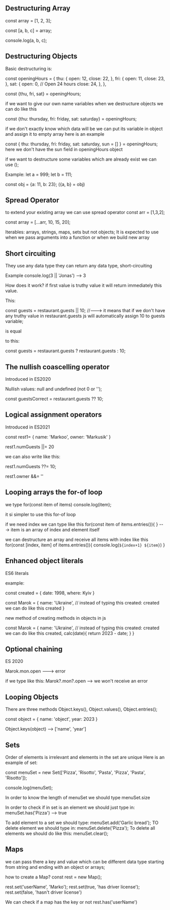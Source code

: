 ## Destructuring Array

const array = [1, 2, 3];

const [a, b, c] = array;

console.log(a, b, c);

## Destructuring Objects

Basic destructuring is:

const openingHours = {
thu: {
open: 12,
close: 22,
},
fri: {
open: 11,
close: 23,
},
sat: {
open: 0, // Open 24 hours
close: 24,
},
},

const {thu, fri, sat} = openingHours;

if we want to give our own name variables when we destructure objects we can do like this

const {thu: thursday, fri: friday, sat: saturday} = openingHours;

if we don't exactly know which data will be we can put its variable in object and assign it to empty array
here is an example

const { thu: thursday, fri: friday, sat: saturday, sun = [] } = openingHours;
here we don't have the sun field in openingHours object

if we want to destructure some variables which are already exist we can use ();

Example:
let a = 999;
let b = 111;

const obj = {a: 11, b: 23};
({a, b} = obj)

## Spread Operator

to extend your existing array we can use spread operator
const arr = [1,3,2];

const array = [...arr, 10, 15, 20];

Iterables: arrays, strings, maps, sets but not objects;
It is expected to use when we pass arguments into a function or when we build new array

## Short circuiting

They use any data type they can return any data type, short-circuiting

Example console.log(3 || 'Jonas') --> 3

How does it work? if first value is truthy value it will return immediately this value.

This:

const guests = restaurant.guests || 10; //---> it means that if we don't have any truthy value in restaurant.guests js will automatically assign 10 to guests variable;

is equal

to this:

const guests = restaurant.guests ? restaurant.guests : 10;

## The nullish coascelling operator

Introduced in ES2020

Nullish values: null and undefined (not 0 or '');

const guestsCorrect = restaurant.guests ?? 10;

## Logical assignment operators

Introduced in ES2021

const rest1= {
name: 'Markoo',
owner: 'Markusik'
}

rest1.numGuests ||= 20

we can also write like this:

rest1.numGuests ??= 10;

rest1.owner &&= '<Anonymous>'

## Looping arrays the for-of loop

we type for(const item of items) console.log(item);

it si simpler to use this for-of loop

if we need index we can type like this for(const item of items.entries()){ } ---> item is an array of index and element itself

we can destructure an array and receive all items with index like this for(const [index, item] of items.entries()){ console.log(`${index+1} ${item}`) }

## Enhanced object literals

ES6 literals

example:

const created = {
date: 1998,
where: Kyiv
}

const Marok = {
name: 'Ukraine',
// instead of typing this created: created we can do like this
created
}

new method of creating methods in objects in js

const Marok = {
name: 'Ukraine',
// instead of typing this created: created we can do like this
created,
calc(date){
return 2023 - date;
}
}

## Optional chaining

ES 2020

Marok.mon.open ---> error

if we type like this: Marok?.mon?.open --> we won't receive an error

## Looping Objects

There are three methods Object.keys(), Object.values(), Object.entries();

const object = {
name: 'object',
year: 2023
}

Object.keys(object) --> ['name', 'year']

## Sets

Order of elements is irrelevant and elements in the set are unique
Here is an example of set:

const menuSet = new Set(['Pizza', 'Risotto', 'Pasta', 'Pizza', 'Pasta', 'Risotto']);

console.log(menuSet);

In order to know the length of menuSet we should type menuSet.size

In order to check if in set is an element we should just type in: menuSet.has('Pizza') --> true

To add element to a set we should type: menuSet.add('Garlic bread');
TO delete element we should type in: menuSet.delete('Pizza');
To delete all elements we should do like this: menuSet.clear();

## Maps

we can pass there a key and value which can be different data type starting from string and ending with an object or arrays;

how to create a Map?
const rest = new Map();

rest.set('userName', 'Marko');
rest.set(true, 'has driver license');
rest.set(false, 'hasn't driver license')

We can check if a map has the key or not
rest.has('userName')
